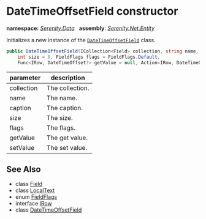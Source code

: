 # DateTimeOffsetField constructor
**namespace:** *[Serenity.Data](../../README.md#serenity.data-namespace)*   **assembly**: *[Serenity.Net.Entity](../../README.md)*

Initializes a new instance of the [`DateTimeOffsetField`](../DateTimeOffsetField.md) class.

```csharp
public DateTimeOffsetField(ICollection<Field> collection, string name, LocalText caption = null, 
    int size = 0, FieldFlags flags = FieldFlags.Default, 
    Func<IRow, DateTimeOffset?> getValue = null, Action<IRow, DateTimeOffset?> setValue = null)
```

| parameter | description |
| --- | --- |
| collection | The collection. |
| name | The name. |
| caption | The caption. |
| size | The size. |
| flags | The flags. |
| getValue | The get value. |
| setValue | The set value. |

## See Also

* class [Field](../Field.md)
* class [LocalText](../Serenity.Net.Core/../../Serenity/LocalText.md)
* enum [FieldFlags](../Serenity.Net.Data/../FieldFlags.md)
* interface [IRow](../IRow.md)
* class [DateTimeOffsetField](../DateTimeOffsetField.md)